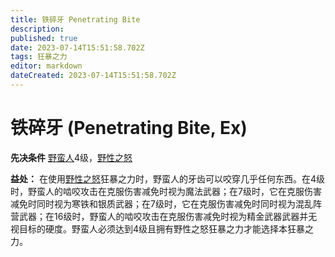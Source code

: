 ```yaml
---
title: 铁碎牙 Penetrating Bite
description: 
published: true
date: 2023-07-14T15:51:58.702Z
tags: 狂暴之力
editor: markdown
dateCreated: 2023-07-14T15:51:58.702Z
---
```


# 铁碎牙 (Penetrating Bite, Ex)

**先决条件** [野蛮人](/野蛮人)4级，[野性之怒](/狂暴之力/野性之怒)

**益处：** 在使用[野性之怒](/狂暴之力/野性之怒)狂暴之力时，野蛮人的牙齿可以咬穿几乎任何东西。在4级时，野蛮人的啮咬攻击在克服伤害减免时视为魔法武器；在7级时，它在克服伤害减免时同时视为寒铁和银质武器；在7级时，它在克服伤害减免时同时视为混乱阵营武器；在16级时，野蛮人的啮咬攻击在克服伤害减免时视为精金武器武器并无视目标的硬度。野蛮人必须达到4级且拥有野性之怒狂暴之力才能选择本狂暴之力。